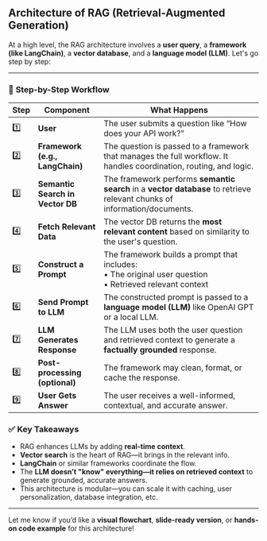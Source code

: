 ## **Architecture of RAG (Retrieval-Augmented Generation)**

At a high level, the RAG architecture involves a **user query**, a **framework (like LangChain)**, a **vector database**, and a **language model (LLM)**. Let's go step by step:

---

### 🔁 **Step-by-Step Workflow**

| **Step** | **Component**                    | **What Happens**                                                                                                          |
| -------- | -------------------------------- | ------------------------------------------------------------------------------------------------------------------------- |
| 1️⃣      | **User**                         | The user submits a question like “How does your API work?”                                                                |
| 2️⃣      | **Framework (e.g., LangChain)**  | The question is passed to a framework that manages the full workflow. It handles coordination, routing, and logic.        |
| 3️⃣      | **Semantic Search in Vector DB** | The framework performs **semantic search** in a **vector database** to retrieve relevant chunks of information/documents. |
| 4️⃣      | **Fetch Relevant Data**          | The vector DB returns the **most relevant content** based on similarity to the user's question.                           |
| 5️⃣      | **Construct a Prompt**           | The framework builds a prompt that includes: <br> • The original user question <br> • Retrieved relevant context          |
| 6️⃣      | **Send Prompt to LLM**           | The constructed prompt is passed to a **language model (LLM)** like OpenAI GPT or a local LLM.                            |
| 7️⃣      | **LLM Generates Response**       | The LLM uses both the user question and retrieved context to generate a **factually grounded** response.                  |
| 8️⃣      | **Post-processing (optional)**   | The framework may clean, format, or cache the response.                                                                   |
| 9️⃣      | **User Gets Answer**             | The user receives a well-informed, contextual, and accurate answer.                                                       |


### ✅ **Key Takeaways**

* RAG enhances LLMs by adding **real-time context**.
* **Vector search** is the heart of RAG—it brings in the relevant info.
* **LangChain** or similar frameworks coordinate the flow.
* The **LLM doesn’t "know" everything—it relies on retrieved context** to generate grounded, accurate answers.
* This architecture is modular—you can scale it with caching, user personalization, database integration, etc.

---

Let me know if you’d like a **visual flowchart**, **slide-ready version**, or **hands-on code example** for this architecture!
